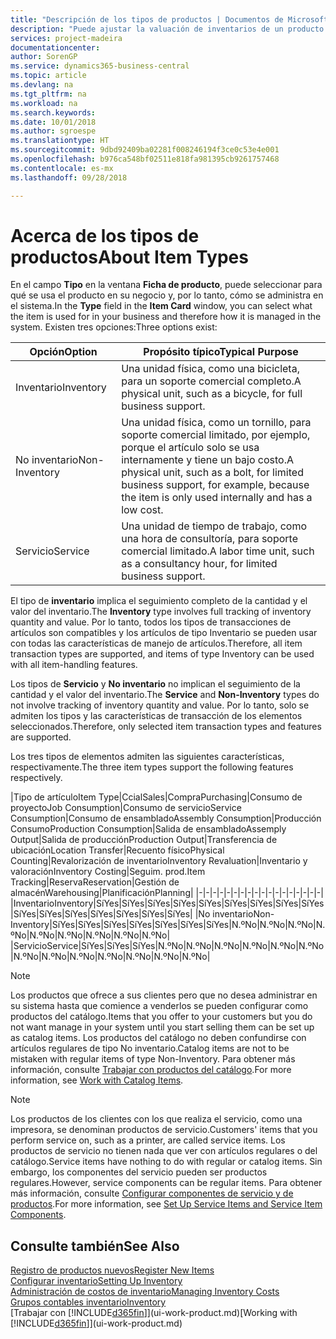 ```yaml
---
title: "Descripción de los tipos de productos | Documentos de Microsoft"
description: "Puede ajustar la valuación de inventarios de un producto utilizando los métodos de costos FIFO o Promedio, por ejemplo, cuando los costos de producto cambian por motivos distintos de las transacciones."
services: project-madeira
documentationcenter: 
author: SorenGP
ms.service: dynamics365-business-central
ms.topic: article
ms.devlang: na
ms.tgt_pltfrm: na
ms.workload: na
ms.search.keywords: 
ms.date: 10/01/2018
ms.author: sgroespe
ms.translationtype: HT
ms.sourcegitcommit: 9dbd92409ba02281f008246194f3ce0c53e4e001
ms.openlocfilehash: b976ca548bf02511e818fa981395cb9261757468
ms.contentlocale: es-mx
ms.lasthandoff: 09/28/2018

---
```

# <a name="about-item-types"></a><span data-ttu-id="4b6ff-103">Acerca de los tipos de productos</span><span class="sxs-lookup"><span data-stu-id="4b6ff-103">About Item Types</span></span>
<span data-ttu-id="4b6ff-104">En el campo **Tipo** en la ventana **Ficha de producto**, puede seleccionar para qué se usa el producto en su negocio y, por lo tanto, cómo se administra en el sistema.</span><span class="sxs-lookup"><span data-stu-id="4b6ff-104">In the **Type** field in the **Item Card** window, you can select what the item is used for in your business and therefore how it is managed in the system.</span></span> <span data-ttu-id="4b6ff-105">Existen tres opciones:</span><span class="sxs-lookup"><span data-stu-id="4b6ff-105">Three options exist:</span></span>

|<span data-ttu-id="4b6ff-106">Opción</span><span class="sxs-lookup"><span data-stu-id="4b6ff-106">Option</span></span>|<span data-ttu-id="4b6ff-107">Propósito típico</span><span class="sxs-lookup"><span data-stu-id="4b6ff-107">Typical Purpose</span></span>|
|------|-----------|
|<span data-ttu-id="4b6ff-108">Inventario</span><span class="sxs-lookup"><span data-stu-id="4b6ff-108">Inventory</span></span>|<span data-ttu-id="4b6ff-109">Una unidad física, como una bicicleta, para un soporte comercial completo.</span><span class="sxs-lookup"><span data-stu-id="4b6ff-109">A physical unit, such as a bicycle, for full business support.</span></span>|
|<span data-ttu-id="4b6ff-110">No inventario</span><span class="sxs-lookup"><span data-stu-id="4b6ff-110">Non-Inventory</span></span>|<span data-ttu-id="4b6ff-111">Una unidad física, como un tornillo, para soporte comercial limitado, por ejemplo, porque el artículo solo se usa internamente y tiene un bajo costo.</span><span class="sxs-lookup"><span data-stu-id="4b6ff-111">A physical unit, such as a bolt, for limited business support, for example, because the item is only used internally and has a low cost.</span></span>|
|<span data-ttu-id="4b6ff-112">Servicio</span><span class="sxs-lookup"><span data-stu-id="4b6ff-112">Service</span></span>|<span data-ttu-id="4b6ff-113">Una unidad de tiempo de trabajo, como una hora de consultoría, para soporte comercial limitado.</span><span class="sxs-lookup"><span data-stu-id="4b6ff-113">A labor time unit, such as a consultancy hour, for limited business support.</span></span>|

<span data-ttu-id="4b6ff-114">El tipo de **inventario** implica el seguimiento completo de la cantidad y el valor del inventario.</span><span class="sxs-lookup"><span data-stu-id="4b6ff-114">The **Inventory** type involves full tracking of inventory quantity and value.</span></span> <span data-ttu-id="4b6ff-115">Por lo tanto, todos los tipos de transacciones de artículos son compatibles y los artículos de tipo Inventario se pueden usar con todas las características de manejo de artículos.</span><span class="sxs-lookup"><span data-stu-id="4b6ff-115">Therefore, all item transaction types are supported, and items of type Inventory can be used with all item-handling features.</span></span>

<span data-ttu-id="4b6ff-116">Los tipos de **Servicio** y **No inventario** no implican el seguimiento de la cantidad y el valor del inventario.</span><span class="sxs-lookup"><span data-stu-id="4b6ff-116">The **Service** and **Non-Inventory** types do not involve tracking of inventory quantity and value.</span></span> <span data-ttu-id="4b6ff-117">Por lo tanto, solo se admiten los tipos y las características de transacción de los elementos seleccionados.</span><span class="sxs-lookup"><span data-stu-id="4b6ff-117">Therefore, only selected item transaction types and features are supported.</span></span>

<span data-ttu-id="4b6ff-118">Los tres tipos de elementos admiten las siguientes características, respectivamente.</span><span class="sxs-lookup"><span data-stu-id="4b6ff-118">The three item types support the following features respectively.</span></span>

|<span data-ttu-id="4b6ff-119">Tipo de artículo</span><span class="sxs-lookup"><span data-stu-id="4b6ff-119">Item Type</span></span>|<span data-ttu-id="4b6ff-120">Ccial</span><span class="sxs-lookup"><span data-stu-id="4b6ff-120">Sales</span></span>|<span data-ttu-id="4b6ff-121">Compra</span><span class="sxs-lookup"><span data-stu-id="4b6ff-121">Purchasing</span></span>|<span data-ttu-id="4b6ff-122">Consumo de proyecto</span><span class="sxs-lookup"><span data-stu-id="4b6ff-122">Job Consumption</span></span>|<span data-ttu-id="4b6ff-123">Consumo de servicio</span><span class="sxs-lookup"><span data-stu-id="4b6ff-123">Service Consumption</span></span>|<span data-ttu-id="4b6ff-124">Consumo de ensamblado</span><span class="sxs-lookup"><span data-stu-id="4b6ff-124">Assembly Consumption</span></span>|<span data-ttu-id="4b6ff-125">Producción Consumo</span><span class="sxs-lookup"><span data-stu-id="4b6ff-125">Production Consumption</span></span>|<span data-ttu-id="4b6ff-126">Salida de ensamblado</span><span class="sxs-lookup"><span data-stu-id="4b6ff-126">Assemply Output</span></span>|<span data-ttu-id="4b6ff-127">Salida de producción</span><span class="sxs-lookup"><span data-stu-id="4b6ff-127">Production Output</span></span>|<span data-ttu-id="4b6ff-128">Transferencia de ubicación</span><span class="sxs-lookup"><span data-stu-id="4b6ff-128">Location Transfer</span></span>|<span data-ttu-id="4b6ff-129">Recuento físico</span><span class="sxs-lookup"><span data-stu-id="4b6ff-129">Physical Counting</span></span>|<span data-ttu-id="4b6ff-130">Revalorización de inventario</span><span class="sxs-lookup"><span data-stu-id="4b6ff-130">Inventory Revaluation</span></span>|<span data-ttu-id="4b6ff-131">Inventario y valoración</span><span class="sxs-lookup"><span data-stu-id="4b6ff-131">Inventory Costing</span></span>|<span data-ttu-id="4b6ff-132">Seguim. prod.</span><span class="sxs-lookup"><span data-stu-id="4b6ff-132">Item Tracking</span></span>|<span data-ttu-id="4b6ff-133">Reserva</span><span class="sxs-lookup"><span data-stu-id="4b6ff-133">Reservation</span></span>|<span data-ttu-id="4b6ff-134">Gestión de almacén</span><span class="sxs-lookup"><span data-stu-id="4b6ff-134">Warehousing</span></span>|<span data-ttu-id="4b6ff-135">Planificación</span><span class="sxs-lookup"><span data-stu-id="4b6ff-135">Planning</span></span>|
|-|-|-|-|-|-|-|-|-|-|-|-|-|-|-|-|-|-|
|<span data-ttu-id="4b6ff-136">Inventario</span><span class="sxs-lookup"><span data-stu-id="4b6ff-136">Inventory</span></span>|<span data-ttu-id="4b6ff-137">Sí</span><span class="sxs-lookup"><span data-stu-id="4b6ff-137">Yes</span></span>|<span data-ttu-id="4b6ff-138">Sí</span><span class="sxs-lookup"><span data-stu-id="4b6ff-138">Yes</span></span>|<span data-ttu-id="4b6ff-139">Sí</span><span class="sxs-lookup"><span data-stu-id="4b6ff-139">Yes</span></span>|<span data-ttu-id="4b6ff-140">Sí</span><span class="sxs-lookup"><span data-stu-id="4b6ff-140">Yes</span></span>|<span data-ttu-id="4b6ff-141">Sí</span><span class="sxs-lookup"><span data-stu-id="4b6ff-141">Yes</span></span>|<span data-ttu-id="4b6ff-142">Sí</span><span class="sxs-lookup"><span data-stu-id="4b6ff-142">Yes</span></span>|<span data-ttu-id="4b6ff-143">Sí</span><span class="sxs-lookup"><span data-stu-id="4b6ff-143">Yes</span></span>|<span data-ttu-id="4b6ff-144">Sí</span><span class="sxs-lookup"><span data-stu-id="4b6ff-144">Yes</span></span>|<span data-ttu-id="4b6ff-145">Sí</span><span class="sxs-lookup"><span data-stu-id="4b6ff-145">Yes</span></span>|<span data-ttu-id="4b6ff-146">Sí</span><span class="sxs-lookup"><span data-stu-id="4b6ff-146">Yes</span></span>|<span data-ttu-id="4b6ff-147">Sí</span><span class="sxs-lookup"><span data-stu-id="4b6ff-147">Yes</span></span>|<span data-ttu-id="4b6ff-148">Sí</span><span class="sxs-lookup"><span data-stu-id="4b6ff-148">Yes</span></span>|<span data-ttu-id="4b6ff-149">Sí</span><span class="sxs-lookup"><span data-stu-id="4b6ff-149">Yes</span></span>|<span data-ttu-id="4b6ff-150">Sí</span><span class="sxs-lookup"><span data-stu-id="4b6ff-150">Yes</span></span>|<span data-ttu-id="4b6ff-151">Sí</span><span class="sxs-lookup"><span data-stu-id="4b6ff-151">Yes</span></span>|<span data-ttu-id="4b6ff-152">Sí</span><span class="sxs-lookup"><span data-stu-id="4b6ff-152">Yes</span></span>|
|<span data-ttu-id="4b6ff-153">No inventario</span><span class="sxs-lookup"><span data-stu-id="4b6ff-153">Non-Inventory</span></span>|<span data-ttu-id="4b6ff-154">Sí</span><span class="sxs-lookup"><span data-stu-id="4b6ff-154">Yes</span></span>|<span data-ttu-id="4b6ff-155">Sí</span><span class="sxs-lookup"><span data-stu-id="4b6ff-155">Yes</span></span>|<span data-ttu-id="4b6ff-156">Sí</span><span class="sxs-lookup"><span data-stu-id="4b6ff-156">Yes</span></span>|<span data-ttu-id="4b6ff-157">Sí</span><span class="sxs-lookup"><span data-stu-id="4b6ff-157">Yes</span></span>|<span data-ttu-id="4b6ff-158">Sí</span><span class="sxs-lookup"><span data-stu-id="4b6ff-158">Yes</span></span>|<span data-ttu-id="4b6ff-159">Sí</span><span class="sxs-lookup"><span data-stu-id="4b6ff-159">Yes</span></span>|<span data-ttu-id="4b6ff-160">Sí</span><span class="sxs-lookup"><span data-stu-id="4b6ff-160">Yes</span></span>|<span data-ttu-id="4b6ff-161">N.º</span><span class="sxs-lookup"><span data-stu-id="4b6ff-161">No</span></span>|<span data-ttu-id="4b6ff-162">N.º</span><span class="sxs-lookup"><span data-stu-id="4b6ff-162">No</span></span>|<span data-ttu-id="4b6ff-163">N.º</span><span class="sxs-lookup"><span data-stu-id="4b6ff-163">No</span></span>|<span data-ttu-id="4b6ff-164">N.º</span><span class="sxs-lookup"><span data-stu-id="4b6ff-164">No</span></span>|<span data-ttu-id="4b6ff-165">N.º</span><span class="sxs-lookup"><span data-stu-id="4b6ff-165">No</span></span>|<span data-ttu-id="4b6ff-166">N.º</span><span class="sxs-lookup"><span data-stu-id="4b6ff-166">No</span></span>|<span data-ttu-id="4b6ff-167">N.º</span><span class="sxs-lookup"><span data-stu-id="4b6ff-167">No</span></span>|<span data-ttu-id="4b6ff-168">N.º</span><span class="sxs-lookup"><span data-stu-id="4b6ff-168">No</span></span>|<span data-ttu-id="4b6ff-169">N.º</span><span class="sxs-lookup"><span data-stu-id="4b6ff-169">No</span></span>|
|<span data-ttu-id="4b6ff-170">Servicio</span><span class="sxs-lookup"><span data-stu-id="4b6ff-170">Service</span></span>|<span data-ttu-id="4b6ff-171">Sí</span><span class="sxs-lookup"><span data-stu-id="4b6ff-171">Yes</span></span>|<span data-ttu-id="4b6ff-172">Sí</span><span class="sxs-lookup"><span data-stu-id="4b6ff-172">Yes</span></span>|<span data-ttu-id="4b6ff-173">Sí</span><span class="sxs-lookup"><span data-stu-id="4b6ff-173">Yes</span></span>|<span data-ttu-id="4b6ff-174">N.º</span><span class="sxs-lookup"><span data-stu-id="4b6ff-174">No</span></span>|<span data-ttu-id="4b6ff-175">N.º</span><span class="sxs-lookup"><span data-stu-id="4b6ff-175">No</span></span>|<span data-ttu-id="4b6ff-176">N.º</span><span class="sxs-lookup"><span data-stu-id="4b6ff-176">No</span></span>|<span data-ttu-id="4b6ff-177">N.º</span><span class="sxs-lookup"><span data-stu-id="4b6ff-177">No</span></span>|<span data-ttu-id="4b6ff-178">N.º</span><span class="sxs-lookup"><span data-stu-id="4b6ff-178">No</span></span>|<span data-ttu-id="4b6ff-179">N.º</span><span class="sxs-lookup"><span data-stu-id="4b6ff-179">No</span></span>|<span data-ttu-id="4b6ff-180">N.º</span><span class="sxs-lookup"><span data-stu-id="4b6ff-180">No</span></span>|<span data-ttu-id="4b6ff-181">N.º</span><span class="sxs-lookup"><span data-stu-id="4b6ff-181">No</span></span>|<span data-ttu-id="4b6ff-182">N.º</span><span class="sxs-lookup"><span data-stu-id="4b6ff-182">No</span></span>|<span data-ttu-id="4b6ff-183">N.º</span><span class="sxs-lookup"><span data-stu-id="4b6ff-183">No</span></span>|<span data-ttu-id="4b6ff-184">N.º</span><span class="sxs-lookup"><span data-stu-id="4b6ff-184">No</span></span>|<span data-ttu-id="4b6ff-185">N.º</span><span class="sxs-lookup"><span data-stu-id="4b6ff-185">No</span></span>|<span data-ttu-id="4b6ff-186">N.º</span><span class="sxs-lookup"><span data-stu-id="4b6ff-186">No</span></span>|

> [!NOTE]
> <span data-ttu-id="4b6ff-187">Los productos que ofrece a sus clientes pero que no desea administrar en su sistema hasta que comience a venderlos se pueden configurar como productos del catálogo.</span><span class="sxs-lookup"><span data-stu-id="4b6ff-187">Items that you offer to your customers but you do not want manage in your system until you start selling them can be set up as catalog items.</span></span> <span data-ttu-id="4b6ff-188">Los productos del catálogo no deben confundirse con artículos regulares de tipo No inventario.</span><span class="sxs-lookup"><span data-stu-id="4b6ff-188">Catalog items are not to be mistaken with regular items of type Non-Inventory.</span></span> <span data-ttu-id="4b6ff-189">Para obtener más información, consulte [Trabajar con productos del catálogo](inventory-how-work-nonstock-items.md).</span><span class="sxs-lookup"><span data-stu-id="4b6ff-189">For more information, see [Work with Catalog Items](inventory-how-work-nonstock-items.md).</span></span>

> [!NOTE]
> <span data-ttu-id="4b6ff-190">Los productos de los clientes con los que realiza el servicio, como una impresora, se denominan productos de servicio.</span><span class="sxs-lookup"><span data-stu-id="4b6ff-190">Customers' items that you perform service on, such as a printer, are called service items.</span></span> <span data-ttu-id="4b6ff-191">Los productos de servicio no tienen nada que ver con artículos regulares o del catálogo.</span><span class="sxs-lookup"><span data-stu-id="4b6ff-191">Service items have nothing to do with regular or catalog items.</span></span> <span data-ttu-id="4b6ff-192">Sin embargo, los componentes del servicio pueden ser productos regulares.</span><span class="sxs-lookup"><span data-stu-id="4b6ff-192">However, service components can be regular items.</span></span> <span data-ttu-id="4b6ff-193">Para obtener más información, consulte [Configurar componentes de servicio y de productos](service-how-setup-service-items.md).</span><span class="sxs-lookup"><span data-stu-id="4b6ff-193">For more information, see [Set Up Service Items and Service Item Components](service-how-setup-service-items.md).</span></span>

## <a name="see-also"></a><span data-ttu-id="4b6ff-194">Consulte también</span><span class="sxs-lookup"><span data-stu-id="4b6ff-194">See Also</span></span>
[<span data-ttu-id="4b6ff-195">Registro de productos nuevos</span><span class="sxs-lookup"><span data-stu-id="4b6ff-195">Register New Items</span></span>](inventory-how-register-new-items.md)  
[<span data-ttu-id="4b6ff-196">Configurar inventario</span><span class="sxs-lookup"><span data-stu-id="4b6ff-196">Setting Up Inventory</span></span>](inventory-setup-inventory.md)  
[<span data-ttu-id="4b6ff-197">Administración de costos de inventario</span><span class="sxs-lookup"><span data-stu-id="4b6ff-197">Managing Inventory Costs</span></span>](finance-manage-inventory-costs.md)  
[<span data-ttu-id="4b6ff-198">Grupos contables inventario</span><span class="sxs-lookup"><span data-stu-id="4b6ff-198">Inventory</span></span>](inventory-manage-inventory.md)  
<span data-ttu-id="4b6ff-199">[Trabajar con [!INCLUDE[d365fin](includes/d365fin_md.md)]](ui-work-product.md)</span><span class="sxs-lookup"><span data-stu-id="4b6ff-199">[Working with [!INCLUDE[d365fin](includes/d365fin_md.md)]](ui-work-product.md)</span></span>

